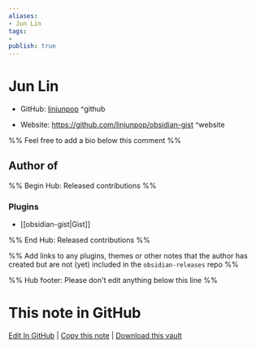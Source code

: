 ```yaml
---
aliases:
- Jun Lin
tags:
- 
publish: true
---
```


# Jun Lin

- GitHub: [linjunpop](https://github.com/linjunpop/) ^github
<!-- - Discord: `@` ^discord-->
- Website: <https://github.com/linjunpop/obsidian-gist> ^website
<!-- - [[Publish sites|Publish site]]: ^publish-->

%% Feel free to add a bio below this comment %%


## Author of

%% Begin Hub: Released contributions %%
### Plugins
- [[obsidian-gist|Gist]]

%% End Hub: Released contributions %%

%% Add links to any plugins, themes or other notes that the author has created but are not (yet) included in the `obsidian-releases` repo %%

<!--
### Unlisted plugins
-->

<!--
### Others
-->

<!--
## Sponsor this author

- [[GitHub sponsors]]: [Sponsor @linjunpop on GitHub Sponsors](https://github.com/sponsors/linjunpop) ^github-sponsor
- [[Buy me a coffee]]: ^buy-me-a-coffee
- [[PayPal]]: ^paypal
- [[Patreon]]: ^patreon

-->

<!--
## Follow this author

- [[YouTube Channels|On YouTube]]: ^youtube
- Twitter: ^twitter
- ...
-->

%% Hub footer: Please don't edit anything below this line %%

# This note in GitHub

<span class="git-footer">[Edit In GitHub](https://github.dev/obsidian-community/obsidian-hub/blob/main/01%20-%20Community/People/linjunpop.md "git-hub-edit-note") | [Copy this note](https://raw.githubusercontent.com/obsidian-community/obsidian-hub/main/01%20-%20Community/People/linjunpop.md "git-hub-copy-note") | [Download this vault](https://github.com/obsidian-community/obsidian-hub/archive/refs/heads/main.zip "git-hub-download-vault") </span>
